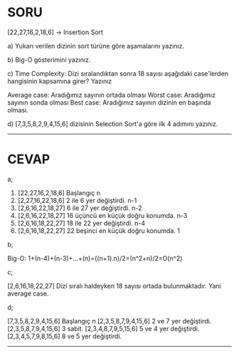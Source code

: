 # SORU

[22,27,16,2,18,6] -> Insertion Sort

a) Yukarı verilen dizinin sort türüne göre aşamalarını yazınız.

b) Big-O gösterimini yazınız.

c) Time Complexity: Dizi sıralandıktan sonra 18 sayısı aşağıdaki case'lerden hangisinin kapsamına girer? Yazınız

Average case: Aradığımız sayının ortada olması
Worst case: Aradığımız sayının sonda olması
Best case: Aradığımız sayının dizinin en başında olması.

d) [7,3,5,8,2,9,4,15,6] dizisinin Selection Sort'a göre ilk 4 adımını yazınız.

------------

# CEVAP

a;

1. [22,27,16,2,18,6]  Başlangıç n
2. [2,27,16,22,18,6]  2 ile 6 yer değiştirdi. n-1
3. [2,6,16,22,18,27]  6 ile 27 yer değiştirdi. n-2
4. [2,6,16,22,18,27]  16 üçüncü en küçük doğru konumda. n-3
5. [2,6,16,18,22,27]  18 ile 22 yer değiştirdi. n-4
6. [2,6,16,18,22,27]  22 beşinci en küçük doğru konumda. 1

b;

Big-O: 1+(n-4)+(n-3)+...+(n)=((n+1).n)/2=(n^2+n)/2=O(n^2)

c;

[2,6,16,18,22,27]  Dizi sıralı haldeyken 18 sayısı ortada bulunmaktadır. Yani average case.

d;

[7,3,5,8,2,9,4,15,6]  Başlangıç n
[2,3,5,8,7,9,4,15,6]  2 ve 7 yer değiştirdi.
[2,3,5,8,7,9,4,15,6]  3 sabit.
[2,3,4,8,7,9,5,15,6]  5 ve 4 yer değiştirdi.
[2,3,4,5,7,9,8,15,6]  8 ve 5 yer değiştirdi.

--------------------------------------------------------------

